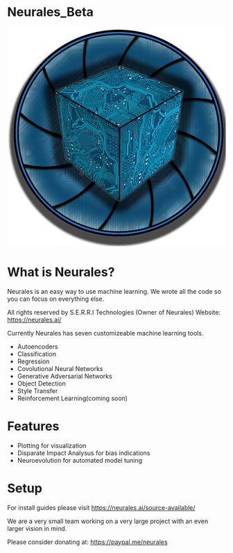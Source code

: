 # Neurales_Beta
<img src="/.github/Neurales_logo.png" width="600">

# What is Neurales?

Neurales is an easy way to use machine learning. We wrote all the code so you can focus on everything else.

All rights reserved by S.E.R.R.I Technologies (Owner of Neurales)
	Website: https://neurales.ai/

Currently Neurales has seven customizeable machine learning tools.

* Autoencoders
* Classification 
* Regression 
* Covolutional Neural Networks
* Generative Adversarial Networks 
* Object Detection
* Style Transfer
* Reinforcement Learning(coming soon)
	
# Features
* Plotting for visualization
* Disparate Impact Analysus for bias indications
* Neuroevolution for automated model tuning
	
# Setup
  
  For install guides please visit https://neurales.ai/source-available/
  
We are a very small team working on a very large project with an even larger vision in mind.

 Please consider donating at: https://paypal.me/neurales
